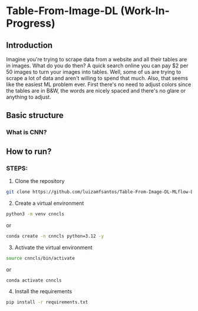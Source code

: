 # Table-From-Image-DL (Work-In-Progress)

## Introduction
Imagine you're trying to scrape data from a website and all their tables are in images. What do you do then? A quick search online you can pay $2 per 50 images to turn your images into tables. Well, some of us are trying to scrape a lot of data and aren't willing to spend that much. Also, that seems like the easiest ML problem ever. First there's no need to adjust colors since the tables are in B&W, the words are nicely spaced and there's no glare or anything to adjust. 


## Basic structure

### What is CNN?



## How to run?

### STEPS:

1. Clone the repository

```bash
git clone https://github.com/luizamfsantos/Table-From-Image-DL-MLflow-DVC
```

2. Create a virtual environment

```bash
python3 -m venv cnncls
```
or 
```bash
conda create -n cnncls python=3.12 -y
```

3. Activate the virtual environment

```bash
source cnncls/bin/activate
```
or 
```bash
conda activate cnncls
```

4. Install the requirements

```bash
pip install -r requirements.txt
```